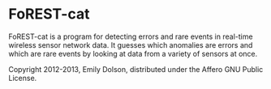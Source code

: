FoREST-cat
============
FoREST-cat is a program for detecting errors and rare events in real-time 
wireless sensor network data. It guesses which anomalies are errors and
which are rare events by looking at data from a variety of sensors at once.

Copyright 2012-2013, Emily Dolson, distributed under the Affero GNU Public
License.
